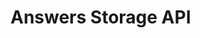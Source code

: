 # Answers Storage API

<swagger-ui src="https://cyberrangecz.github.io/backend-answers-storage/answers-storage-swagger-docs.yaml"/>